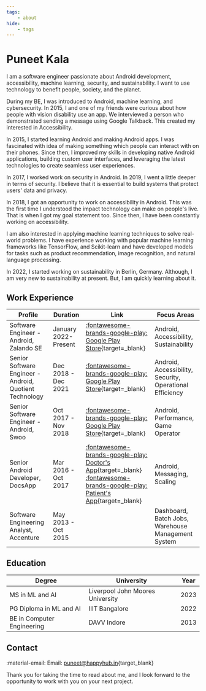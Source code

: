 ```yaml
---
tags:
    - about
hide:
    - tags
---
```


# Puneet Kala
I am a software engineer passionate about Android development, accessibility, machine learning, security, and sustainability. I want to use technology to benefit people, society, and the planet.

During my BE, I was introduced to Android, machine learning, and cybersecurity. In 2015, I and one of my friends were curious about how people with vision disability use an app. We interviewed a person who demonstrated sending a message using Google Talkback. This created my interested in Accessibility.

In 2015, I started learning Android and making Android apps. I was fascinated with idea of making something which people can interact with on their phones. Since then, I improved my skills in developing native Android applications, building custom user interfaces, and leveraging the latest technologies to create seamless user experiences.

In 2017, I worked work on security in Android. In 2019, I went a little deeper in terms of security. I believe that it is essential to build systems that protect users' data and privacy. 

In 2018, I got an opportunity to work on accessibility in Android. This was the first time I understood the impact technology can make on people's live. That is when I got my goal statement too. Since then, I have been constantly working on accessibility.

I am also interested in applying machine learning techniques to solve real-world problems. I have experience working with popular machine learning frameworks like TensorFlow, and Scikit-learn and have developed models for tasks such as product recommendation, image recognition, and natural language processing.

In 2022, I started working on sustainability in Berlin, Germany. Although, I am very new to sustainability at present. But, I am quickly learning about it.

## Work Experience
| Profile | Duration | Link | Focus Areas |
| ------- | -------- | ---- | ----------- |
| Software Engineer - Android, Zalando SE | January 2022- Present | [:fontawesome-brands-google-play: Google Play Store](https://play.google.com/store/apps/details?id=de.zalando.mobile){target=_blank} | Android, Accessibility, Sustainability |
| Senior Software Engineer - Android, Quotient Technology | Dec 2018 - Dec 2021 | [:fontawesome-brands-google-play: Google Play Store](https://play.google.com/store/apps/details?id=com.coupons.ciapp&hl=en){target=_blank} | Android, Accessibility, Security, Operational Efficiency |
| Senior Software Engineer - Android, Swoo | Oct 2017 - Nov 2018 | [:fontawesome-brands-google-play: Google Play Store](https://play.google.com/store/apps/details?id=com.kryptolabs.android.speakerswire&hl=en){target=_blank} | Android, Performance, Game Operator |
| Senior Android Developer, DocsApp | Mar 2016 - Oct 2017 | [:fontawesome-brands-google-play: Doctor's App](https://play.google.com/store/apps/details?id=com.docsapp.doctors){target=_blank}<br/>[:fontawesome-brands-google-play: Patient's App](https://play.google.com/store/apps/details?id=com.docsapp.patients){target=_blank} | Android, Messaging, Scaling |
| Software Engineering Analyst, Accenture | May 2013 - Oct 2015 | | Dashboard, Batch Jobs, Warehouse Management System |

## Education
| Degree | University | Year |
| ------ | ---------- | ---- |
| MS in ML and AI | Liverpool John Moores University | 2023 |
| PG Diploma in ML and AI | IIIT Bangalore | 2022 |
| BE in Computer Engineering | DAVV Indore | 2013 |

## Contact
:material-email: Email: [puneet@happyhub.in](mailto:puneet@happyhub.in){target_blank}

Thank you for taking the time to read about me, and I look forward to the opportunity to work with you on your next project.